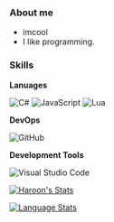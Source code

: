 <h3> About me </h3>

- imcool
- I like programming.

<h3> Skills </h3>

**Lanuages**

  ![C#](https://img.shields.io/badge/-C%23-333333?style=flat&logo=csharp&logoColor=239120)
  ![JavaScript](https://img.shields.io/badge/-JavaScript-333333?style=flat&logo=javascript&logoColor)
  ![Lua](https://img.shields.io/badge/-Lua-333333?style=flat&logo=lua&logoColor=00599C)

**DevOps**

  ![GitHub](https://img.shields.io/badge/-GitHub-333333?style=flat&logo=github&logoColor)

**Development Tools**

  ![Visual Studio Code](https://img.shields.io/badge/-Visual%20Studio%20Code-333333?style=flat&logo=visual-studio-code&logoColor=007ACC)

[![Haroon's Stats](https://github-readme-stats.vercel.app/api?username=haroon-f&show_icons=true&title_color=41b883&icon_color=41b883&text_color=fffefe&bg_color=273849&count_private=true)](https://github.com/haroon-f)

[![Language  Stats](https://github-readme-stats.vercel.app/api/top-langs/?username=haroon-f&layout=compact&show_icons=true&title_color=41b883&icon_color=41b883&text_color=fffefe&bg_color=273849&count_private=true&langs_count=2)](https://github.com/haroon-f)

